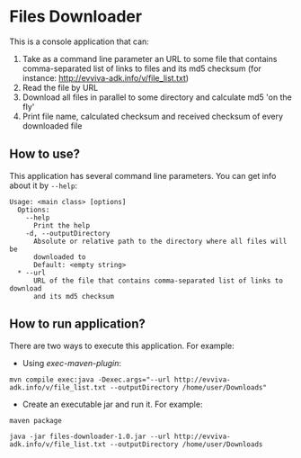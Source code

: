 Files Downloader
============

This is a console application that can:
 1. Take as a command line parameter an URL to some file that contains comma-separated list of links to files and its md5 checksum (for instance: http://evviva-adk.info/v/file_list.txt)
 2. Read the file by URL
 3. Download all files in parallel to some directory and calculate md5 'on the fly'
 4. Print file name, calculated checksum and received checksum of every downloaded file

How to use?
-----------------------------------
This application has several command line parameters. You can get info about it by `--help`:

    Usage: <main class> [options]
      Options:
        --help
          Print the help
        -d, --outputDirectory
          Absolute or relative path to the directory where all files will be 
          downloaded to
          Default: <empty string>
      * --url
          URL of the file that contains comma-separated list of links to download 
          and its md5 checksum

How to run application?
-----------------------------------
There are two ways to execute this application. For example:
 - Using _exec-maven-plugin_:
 
 `mvn compile exec:java -Dexec.args="--url http://evviva-adk.info/v/file_list.txt --outputDirectory /home/user/Downloads"`
 
 - Create an executable jar and run it. For example:
 
 `maven package`
 
 `java -jar files-downloader-1.0.jar --url http://evviva-adk.info/v/file_list.txt --outputDirectory /home/user/Downloads`